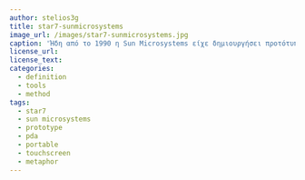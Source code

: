 ```yaml
---
author: stelios3g
title: star7-sunmicrosystems
image_url: /images/star7-sunmicrosystems.jpg
caption: 'Ήδη από το 1990 η Sun Microsystems είχε δημιουργήσει προτότυπα και πειραματικές διεπαφές με την γλώσσα προγραμματισμού Oak,η οποία ήταν πρόδρομος για την δημιουργία της Java.'
license_url:
license_text:  
categories:
  - definition
  - tools
  - method
tags:
  - star7
  - sun microsystems
  - prototype
  - pda
  - portable
  - touchscreen
  - metaphor
---
```

